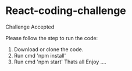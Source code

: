 # React-coding-challenge
Challenge Accepted

Please follow the step to run the code:

1. Download or clone the code.
2. Run cmd 'npm install'
3. Run cmd 'npm start'
Thats all Enjoy ....
